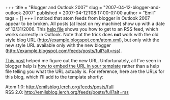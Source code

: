 +++
title = "Blogger and Outlook 2007"
slug = "2007-04-12-blogger-and-outlook-2007"
published = 2007-04-12T08:17:00-07:00
author = "Emil"
tags = []
+++
I noticed that atom feeds from blogger in Outlook 2007 appear to be
broken. All posts (at least on my machine) show up with a date of
12/31/2006. This [help
file](http://help.blogger.com/bin/answer.py?answer=42662&query=rss&topic=&type=f)
shows you how to get to an RSS feed, which works correctly in Outlook.
Note that the trick does <span style="font-weight: bold;">not</span>
work with the old style blog URL (http://example.blogspot.com/atom.xml),
but only with the new style URL available only with the new blogger
(http://example.blogspot.com/feeds/posts/full?alt=rss).  
  
[This
post](http://binnyva.blogspot.com/2006/09/blogger-changed-feed-url-for-blogger.html)
helped me figure out the new URL. Unfortunately, all I've seen in
blogger help is [how to embed the URL in your
template](http://help.blogger.com/bin/answer.py?answer=42663) rather
than a help file telling you what the URL actually is. For reference,
here are the URLs for this blog, which I'll add to the template
shortly:  
  
Atom 1.0: <http://emilsblog.lerch.org/feeds/posts/full>  
RSS 2.0: <http://emilsblog.lerch.org/feeds/posts/full?alt=rss>

